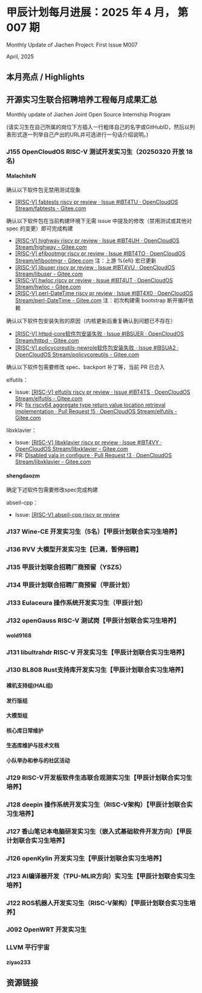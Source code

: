 # 甲辰计划每月进展：2025 年 4 月， 第 007 期

Monthly Update of Jiachen Project: First Issue M007

April, 2025

## 本月亮点 / Highlights

## 开源实习生联合招聘培养工程每月成果汇总

Monthly update of Jiachen Joint Open Source Internship Program

(请实习生在自己所属的岗位下方插入一行粗体自己的名字或GitHubID，然后以列表形式逐一列举自己产出的URL并可选进行一句话介绍说明。)

### J155 OpenCloudOS RISC-V 测试开发实习生（20250320 开放 18 名)

#### MalachiteN

确认以下软件包无禁用测试现象

- [[RISC-V] fabtests riscv pr review · Issue #IBT4TU · OpenCloudOS Stream/fabtests - Gitee.com](https://gitee.com/opencloudos-stream/fabtests/issues/IBT4TU#note_39371554)

确认以下软件包在当前构建环境下无需 issue 中提及的修改（禁用测试或其他对 spec 的变更）即可完成构建

- [[RISC-V] highway riscv pr review · Issue #IBT4UH · OpenCloudOS Stream/highway - Gitee.com](https://gitee.com/opencloudos-stream/highway/issues/IBT4UH)
- [[RISC-V] efibootmgr riscv pr review · Issue #IBT4TO · OpenCloudOS Stream/efibootmgr - Gitee.com](https://gitee.com/opencloudos-stream/efibootmgr/issues/IBT4TO) 注：上游 %{efi} 宏已更新
- [[RISC-V] libuser riscv pr review · Issue #IBT4VU · OpenCloudOS Stream/libuser - Gitee.com](https://gitee.com/opencloudos-stream/libuser/issues/IBT4VU)
- [[RISC-V] hwloc riscv pr review · Issue #IBT4UT · OpenCloudOS Stream/hwloc - Gitee.com](https://gitee.com/opencloudos-stream/hwloc/issues/IBT4UT)
- [[RISC-V] perl-DateTime riscv pr review · Issue #IBT4X0 · OpenCloudOS Stream/perl-DateTime - Gitee.com](https://gitee.com/opencloudos-stream/perl-DateTime/issues/IBT4X0) 注：初次构建需 bootstrap 断开循环依赖

确认以下软件包安装失败的原因（内核更新后重复确认到问题已不存在）

- [[RISC-V] httpd-core软件包安装失败 · Issue #IBSUER · OpenCloudOS Stream/httpd - Gitee.com](https://gitee.com/opencloudos-stream/httpd/issues/IBSUER#note_39488776)
- [[RISC-V] policycoreutils-newrole软件包安装失败 · Issue #IBSUA2 · OpenCloudOS Stream/policycoreutils - Gitee.com](https://gitee.com/opencloudos-stream/policycoreutils/issues/IBSUA2) 

确认以下软件包需要修改 spec、backport 补丁等，当前 PR 已合入

elfutils：

- Issue: [[RISC-V] elfutils riscv pr review · Issue #IBT4TS · OpenCloudOS Stream/elfutils - Gitee.com](https://gitee.com/opencloudos-stream/elfutils/issues/IBT4TS)
- PR: [fix riscv64 aggregate type return value location retrieval implementation · Pull Request !5 · OpenCloudOS Stream/elfutils - Gitee.com](https://gitee.com/opencloudos-stream/elfutils/pulls/5)

libxklavier：

- Issue: [[RISC-V] libxklavier riscv pr review · Issue #IBT4VY · OpenCloudOS Stream/libxklavier - Gitee.com](https://gitee.com/opencloudos-stream/libxklavier/issues/IBT4VY)
- PR: [Disabled vala in configure · Pull Request !3 · OpenCloudOS Stream/libxklavier - Gitee.com](https://gitee.com/opencloudos-stream/libxklavier/pulls/3)

#### shengdaozm

确定下述软件包需要修改spec完成构建

abseil-cpp：

 - Issue: [[RISC-V] abseil-cpp riscv pr review](https://gitee.com/opencloudos-stream/abseil-cpp/issues/IBT4SX?from=project-issue)


### J137  Wine-CE 开发实习生（5名）【甲辰计划联合实习生培养】

### J136 RVV 大模型开发实习生【已满，暂停招聘】

### J135 甲辰计划联合招聘厂商预留（YSZS）

### J134 甲辰计划联合招聘厂商预留（甲辰计划）

### J133 Eulaceura 操作系统开发实习生（甲辰计划）

### J132 openGauss RISC-V 测试岗【甲辰计划联合实习生培养】

#### wold9168

### J131 libultrahdr RISC-V 开发实习生【甲辰计划联合实习生培养】

### J130 BL808 Rust支持库开发实习生【甲辰计划联合实习生培养】

#### 裸机支持组(HAL组)

#### 发行版组

#### 大模型组

#### 核心库日常维护

#### 生态库维护与技术文档

#### 小队举办和参与的社区活动

### J129 RISC-V开发板软件生态联合观测实习生【甲辰计划联合实习生培养】

### J128 deepin 操作系统开发实习生（RISC-V架构）【甲辰计划联合实习生培养】

### J127 香山笔记本电脑研发实习生（嵌入式基础软件开发方向）【甲辰计划联合实习生培养】

### J126 openKylin 开发实习生【甲辰计划联合实习生培养】

### J123 AI编译器开发（TPU-MLIR方向）实习生【甲辰计划联合实习生培养】

### J122 ROS机器人开发实习生（RISC-V架构）【甲辰计划联合实习生培养】

### J092 OpenWRT 开发实习生

### LLVM 平行宇宙

#### ziyao233

## 资源链接
